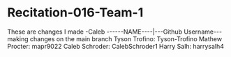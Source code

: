 # Recitation-016-Team-1
These are changes I made -Caleb
------NAME----|---Github Username---
making changes on the main branch
Tyson Trofino: Tyson-Trofino
Mathew Procter: mapr9022
Caleb Schroder: CalebSchroder1
Harry Salh: harrysalh4
